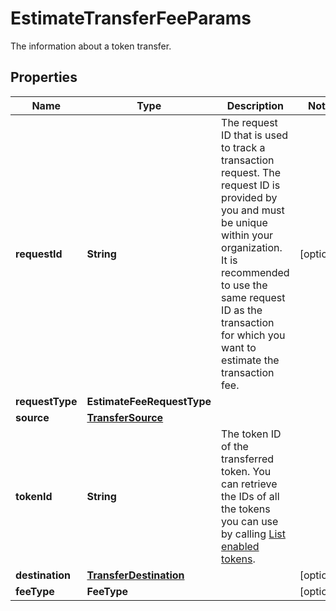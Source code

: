 

# EstimateTransferFeeParams

The information about a token transfer.

## Properties

| Name | Type | Description | Notes |
|------------ | ------------- | ------------- | -------------|
|**requestId** | **String** | The request ID that is used to track a transaction request. The request ID is provided by you and must be unique within your organization. It is recommended to use the same request ID as the transaction for which you want to estimate the transaction fee. |  [optional] |
|**requestType** | **EstimateFeeRequestType** |  |  |
|**source** | [**TransferSource**](TransferSource.md) |  |  |
|**tokenId** | **String** | The token ID of the transferred token. You can retrieve the IDs of all the tokens you can use by calling [List enabled tokens](/v2/api-references/wallets/list-enabled-tokens). |  |
|**destination** | [**TransferDestination**](TransferDestination.md) |  |  [optional] |
|**feeType** | **FeeType** |  |  [optional] |



